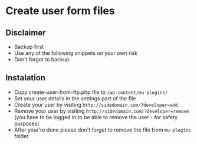 # Create user form files

## Disclaimer

- Backup first
- Use any of the following snippets on your own risk
- Don't forgot to backup

## Instalation

- Copy create-user-from-ftp.php file to `/wp-content/mu-plugins/`
- Set your user details in the settings part of the file
- Create your user by visiting `http://sidedomain.com/?developer=add`
- Remove your user by visiting `http://sidedomain.com/?developer=remove` (you have to be logged in to be able to remove the user - for safety purposes)
- After your're done please don't forget to remove the file from `mu-plugins` folder
